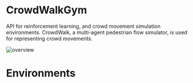 # CrowdWalkGym
API for reinforcement learning, and crowd movement simulation environments.
CrowdWalk, a multi-agent pedestrian flow simulator, is used for representing crowd movements.

![overview](https://user-images.githubusercontent.com/40172996/177932425-a78d3c97-657a-4226-83dc-3321d63298c1.png)

# Environments

